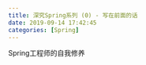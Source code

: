 ```yaml
---
title: 深究Spring系列 (0) - 写在前面的话
date: 2019-09-14 17:42:45
categories: [Spring]
---
```

Spring工程师的自我修养